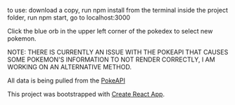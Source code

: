 to use: download a copy, run npm install from the terminal inside the project folder, run npm start, go to localhost:3000

Click the blue orb in the upper left corner of the pokedex to select new pokemon.

NOTE: THERE IS CURRENTLY AN ISSUE WITH THE POKEAPI THAT CAUSES SOME POKEMON'S INFORMATION TO NOT RENDER CORRECTLY, I AM WORKING ON AN ALTERNATIVE METHOD.

All data is being pulled from the [PokeAPI](http://pokeapi.co/)

This project was bootstrapped with [Create React App](https://github.com/facebookincubator/create-react-app).
